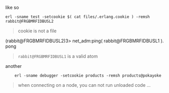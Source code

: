 
like so

    erl -sname test -setcookie $( cat files/.erlang.cookie ) -remsh rabbit@FRGBMRFIDBUSL2


> cookie is not a file

(rabbit@FRGBMRFIDBUSL2)3> net_adm:ping( rabbit@FRGBMRFIDBUSL1 ).
pong

> `rabbit@FRGBMRFIDBUSL1` is a valid atom

another

		erl -sname debugger -setcookie products -remsh products@pokayoke

> when connecting on a node, you can not run unloaded code ...
